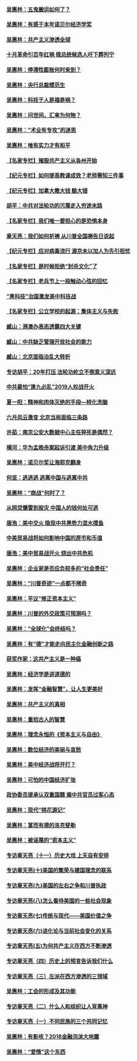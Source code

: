 #### [吴惠林：五鬼搬运如何了？](../pages/nsc423/n9925338.md?t=04010704)
#### [吴惠林：有感于本年诺贝尔经济学奖](../pages/nsc423/n9871883.md?t=04010704)
#### [吴惠林：共产主义渗透全球](../pages/nsc423/n9812748.md?t=04010704)
#### [十月革命引百年红祸 俄总统候选人吁下葬列宁](../pages/nsc423/n9810182.md?t=04010704)
#### [吴惠林：停滞性膨胀何时来到？](../pages/nsc423/n9764136.md?t=04010704)
#### [吴惠林：央行总裁模范生](../pages/nsc423/n9728134.md?t=04010704)
#### [吴惠林：科技于人是福是祸？](../pages/nsc423/n9672982.md?t=04010704)
#### [吴惠林：问世间，汇率为何物？](../pages/nsc423/n9621788.md?t=04010704)
#### [吴惠林：“术业有专攻”的迷思](../pages/nsc423/n9580363.md?t=04010704)
#### [吴惠林：唯有实力才有和平](../pages/nsc423/n9529599.md?t=04010704)
#### [【名家专栏】摧毁共产主义从各州开始](../pages/nsc423/n13076376.md?t=04010704)
#### [【纪元专栏】如何提高教课成效？老师需知三件事](../pages/nsc423/n12417848.md?t=04010704)
#### [【纪元专栏】加拿大撒大钱 酿大错](../pages/nsc423/n12406564.md?t=04010704)
#### [胡平：中共对法轮功的污蔑走入穷途末路](../pages/nsc423/n12266737.md?t=04010704)
#### [【名家专栏】我们唯一要担心的是恐惧本身](../pages/nsc423/n12073492.md?t=04010704)
#### [章天亮：我们如何祈祷 从川普全国祷告日说起](../pages/nsc423/n11944627.md?t=04010704)
#### [【纪元专栏】应对病毒流行 渥京未以加人为先引担忧](../pages/nsc423/n11875714.md?t=04010704)
#### [【名家专栏】是时候拒绝“封杀文化”了](../pages/nsc423/n11814093.md?t=04010704)
#### [【名家专栏】老兵节上一段触动心弦的回忆](../pages/nsc423/n11646016.md?t=04010704)
#### [“黑科技”治国激发美中科技战](../pages/nsc423/n11638056.md?t=04010704)
#### [【名家专栏】公立学校的起源：集体主义与失败](../pages/nsc423/n11601833.md?t=04010704)
#### [臧山：港澳办表态透露四大关键](../pages/nsc423/n11421628.md?t=04010704)
#### [臧山：中共缺乏管理开放社会的能力](../pages/nsc423/n11407457.md?t=04010704)
#### [臧山：北京面临治乱大转折](../pages/nsc423/n11406895.md?t=04010704)
#### [专访胡平：20年打压 法轮功屹立不倒意义深远](../pages/nsc423/n11398800.md?t=04010704)
#### [中共最怕“逢九必乱”2019人权战开火](../pages/nsc423/n11385248.md?t=04010704)
#### [夏一阳：精神和肉体灭绝的手段—转化洗脑](../pages/nsc423/n11368250.md?t=04010704)
#### [六月风云激变 北京当局面临三条路](../pages/nsc423/n11313668.md?t=04010704)
#### [许茹：南京公安大数据中心主任猝死是偶然？](../pages/nsc423/n11064744.md?t=04010704)
#### [横河：华为孟晚舟案起诉引渡 美中角力升级](../pages/nsc423/n11027230.md?t=04010704)
#### [吴惠林：诺贝尔奖让海耶克翻身](../pages/nsc423/n10890049.md?t=04010704)
#### [何坚：逃逃逃 逃离中国与逃离中共](../pages/nsc423/n10592891.md?t=04010704)
#### [吴惠林：“商战”何时了？](../pages/nsc423/n10573558.md?t=04010704)
#### [从网贷爆雷到股灾 中国人的钱何处可逃](../pages/nsc423/n10572800.md?t=04010704)
#### [唐浩：美中交火 隐现中共黑势力混水摸鱼](../pages/nsc423/n10544040.md?t=04010704)
#### [中美贸易战将如何影响中国的房市和币值](../pages/nsc423/n10543697.md?t=04010704)
#### [唐浩：美中贸易战开火 烧出中共危机](../pages/nsc423/n10540126.md?t=04010704)
#### [吴惠林：企业家是否应负较多的“社会责任”](../pages/nsc423/n10535022.md?t=04010704)
#### [吴惠林：“川普奇迹”一点都不稀奇](../pages/nsc423/n10512808.md?t=04010704)
#### [吴惠林：平议“修正资本主义”](../pages/nsc423/n10495724.md?t=04010704)
#### [吴惠林：川普的外交政策可预测吗？](../pages/nsc423/n10462387.md?t=04010704)
#### [吴惠林：“全球化”会终结吗？](../pages/nsc423/n10452838.md?t=04010704)
#### [吴惠林：有“德”才能走向民主化金融创新之路](../pages/nsc423/n10432292.md?t=04010704)
#### [获奖作家：这共产主义是一种癌](../pages/nsc423/n10431541.md?t=04010704)
#### [吴惠林：经济学是讲道德的](../pages/nsc423/n10398014.md?t=04010704)
#### [吴惠林：发挥“金融智慧”，让人生更美好](../pages/nsc423/n10375019.md?t=04010704)
#### [吴惠林：共产主义的真相](../pages/nsc423/n10351394.md?t=04010704)
#### [吴惠林：重拾古人的智慧](../pages/nsc423/n10337691.md?t=04010704)
#### [吴惠林：理念永恒的《资本主义与自由》](../pages/nsc423/n10316274.md?t=04010704)
#### [吴惠林：数位经济的美丽与哀愁](../pages/nsc423/n10292946.md?t=04010704)
#### [吴惠林：美中经济战将开打？](../pages/nsc423/n10258825.md?t=04010704)
#### [吴惠林：可怕的中国经济扩张](../pages/nsc423/n10219147.md?t=04010704)
#### [政协委员提承认双重国籍 揭中共官员过客心态](../pages/nsc423/n10208809.md?t=04010704)
#### [吴惠林：现代“桃花源记”](../pages/nsc423/n10185234.md?t=04010704)
#### [吴惠林：富而有德的洛克斐勒](../pages/nsc423/n10142264.md?t=04010704)
#### [吴惠林：被诬蔑的“资本主义”](../pages/nsc423/n10124816.md?t=04010704)
#### [专访章天亮（十一）历史大戏 上天自有安排](../pages/nsc423/n10094905.md?t=04010704)
#### [专访章天亮(十)美国的繁荣与建国理念的联系](../pages/nsc423/n10094899.md?t=04010704)
#### [专访章天亮(九)美国的左右之争和川普执政](../pages/nsc423/n10094889.md?t=04010704)
#### [专访章天亮(八)怎么看待美国的一些社会现象](../pages/nsc423/n10094857.md?t=04010704)
#### [专访章天亮(七)传统与现代——美国价值之争](../pages/nsc423/n10093140.md?t=04010704)
#### [专访章天亮(六)进化论与当前社会变化的关系](../pages/nsc423/n10092036.md?t=04010704)
#### [专访章天亮(五)为何共产主义在西方不断渗透](../pages/nsc423/n10083620.md?t=04010704)
#### [专访章天亮（四）历史上的预言告诉我们什么](../pages/nsc423/n10083606.md?t=04010704)
#### [专访章天亮（三）左派在西方渗透的三领域](../pages/nsc423/n10081115.md?t=04010704)
#### [吴惠林：工会的形成及其功能](../pages/nsc423/n10080633.md?t=04010704)
#### [专访章天亮（二）什么人和组织让人背离神](../pages/nsc423/n10076637.md?t=04010704)
#### [专访章天亮（一）不同民族的三个共同记忆](../pages/nsc423/n10074188.md?t=04010704)
#### [吴惠林：有影呒？2018金融泡沫大地震](../pages/nsc423/n10040534.md?t=04010704)
#### [吴惠林：“爱情”这个东西](../pages/nsc423/n10019423.md?t=04010704)
